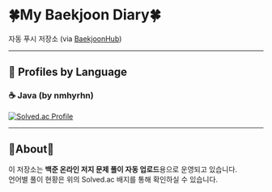 # 🍀My Baekjoon Diary🍀

자동 푸시 저장소 (via [BaekjoonHub](https://github.com/BaekjoonHub/BaekjoonHub))  

---

## 📌 Profiles by Language  

### ☕ Java (by **nmhyrhn**)  
[![Solved.ac Profile](http://mazassumnida.wtf/api/v2/generate_badge?boj=nmhyrhn)](https://solved.ac/nmhyrhn/)  

---

## 🌟About🌟  
이 저장소는 **백준 온라인 저지 문제 풀이 자동 업로드**용으로 운영되고 있습니다.  
언어별 풀이 현황은 위의 Solved.ac 배지를 통해 확인하실 수 있습니다.  
